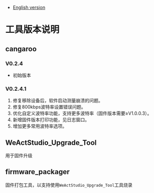 * [English version](./README.md)
# 工具版本说明
## cangaroo
### V0.2.4
* 初始版本
### V0.2.4.1
1. 修复移除设备后，软件启动测量崩溃的问题。
2. 修复800kbps波特率设置错误问题。
3. 优化自定义波特率功能，支持更多波特率（固件版本需要≥V1.0.0.3）。
4. 新增固件版本打印功能，见日志窗口。
5. 增加更多常用波特率选项。

## WeActStudio_Upgrade_Tool
用于固件升级

## firmware_packager
固件打包工具，以支持使用`WeActStudio_Upgrade_Tool`工具烧录